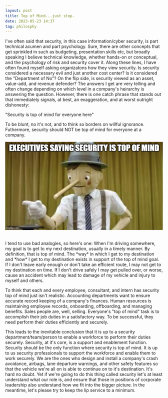 ```yaml
---
layout: post
title: Top of Mind...just stop.
date: 2023-05-23 14:37
tag: philosphy
---
```


I've often said that security, in this case information/cyber security, is part technical acumen and part psychology. Sure, there are other concepts that get sprinkled in such as budgeting, presentation skills etc, but broadly speaking I believe technical knowledge, whether hands-on or conceptual, and the psychology of risk and security cover it. Along these lines, I have often found myself asking organizatons how they view security. Is security considered a necessary evil and just another cost center? Is it considered the "Department of No"? On the flip side, is security viewed as an asset, value-add, and revenue defender? The answers I get are very telling and often change depending on which level in a company's heirarchy is answering the question. However, there is one catch phrase that stands out that immediately signals, at best, an exaggeration, and at worst outright dishonesty: 

"Security is top of mind for everyone here"

To be blunt, no it's not, and to think so borders on willful ignorance. Futhermore, security should NOT be top of mind for everyone at a company.
<br>

![Corporate Pinocchio](/assets/images/corporate_pinocchio.jpg)

<br>
I tend to use bad analogies, so here's one: When I'm driving somewhere, my goal is to get to my next destination, usually in a timely manner. By definition, that is top of mind. The *way* in which I get to my destination and *how* I get to my destination exists in support of the top of mind goal. If I don't leave early enough or don't take an efficient route, I may not get to my destination on time. If I don't drive safely I may get pulled over, or worse, cause an accident which may lead to damage of my vehicle and injury to myself and others.

To think that each and every employee, consultant, and intern has security top of mind just isn't realistic. Accounting departments want to ensure accurate record keeping of a company's finances. Human resources is maintaining employee records, onboarding, offboarding, and managing benefits. Sales people are, well, selling. Everyone's "top of mind" task is to accomplish their job duties in a satisfactory way. To be successful, they need perform their duties efficiently and securely. 

This leads to the inevitable conclusion that it is up to a security department/team/person to enable a workforce to perform their duties securely. Security, at it's core, is a support and enablement function. Security should be the only function where security is top of mind. It is up to us security professionals to support the workforce and enable them to work securely. We are the ones who design and install a company's crash avoidance, airbags, lane departure warnings, and other safety features so that the vehicle we're all on is able to continue on to it's destination. It's hard no doubt. Yet if we're going to do this thing called security let's at least understand what our role is, and ensure that those in positions of corporate leadership also understand how we fit into the bigger picture. In the meantime, let's please try to keep the lip service to a minimum.